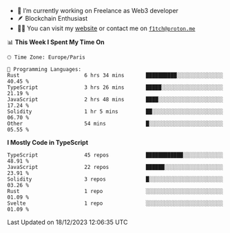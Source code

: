 - 🔭 I’m currently working on Freelance as Web3 developer
- 🪶 Blockchain Enthusiast
- 👨‍💻 You can visit my [website](https://f1tch.xyz) or contact me on [`f1tch@proton.me`](mailto:f1tch@proton.me)

<!--START_SECTION:waka-->
📊 **This Week I Spent My Time On** 

```text
🕑︎ Time Zone: Europe/Paris

💬 Programming Languages: 
Rust                     6 hrs 34 mins       ██████████░░░░░░░░░░░░░░░   40.45 % 
TypeScript               3 hrs 26 mins       █████░░░░░░░░░░░░░░░░░░░░   21.19 % 
JavaScript               2 hrs 48 mins       ████░░░░░░░░░░░░░░░░░░░░░   17.24 % 
Solidity                 1 hr 5 mins         ██░░░░░░░░░░░░░░░░░░░░░░░   06.70 % 
Other                    54 mins             █░░░░░░░░░░░░░░░░░░░░░░░░   05.55 % 
```

**I Mostly Code in TypeScript** 

```text
TypeScript               45 repos            ████████████░░░░░░░░░░░░░   48.91 % 
JavaScript               22 repos            ██████░░░░░░░░░░░░░░░░░░░   23.91 % 
Solidity                 3 repos             █░░░░░░░░░░░░░░░░░░░░░░░░   03.26 % 
Rust                     1 repo              ░░░░░░░░░░░░░░░░░░░░░░░░░   01.09 % 
Svelte                   1 repo              ░░░░░░░░░░░░░░░░░░░░░░░░░   01.09 % 
```




 Last Updated on 18/12/2023 12:06:35 UTC
<!--END_SECTION:waka-->
